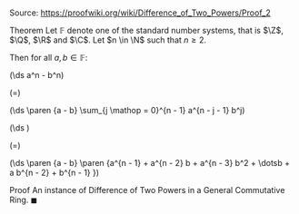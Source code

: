 # 

Source: https://proofwiki.org/wiki/Difference_of_Two_Powers/Proof_2

Theorem
Let $\mathbb F$ denote one of the standard number systems, that is $\Z$, $\Q$, $\R$ and $\C$.
Let $n \in \N$ such that $n \ge 2$.

Then for all $a, b \in \mathbb F$:














\(\ds a^n - b^n\)

\(=\)







\(\ds \paren {a - b} \sum_{j \mathop = 0}^{n - 1} a^{n - j - 1} b^j\)




















\(\ds \)

\(=\)







\(\ds \paren {a - b} \paren {a^{n - 1} + a^{n - 2} b + a^{n - 3} b^2 + \dotsb + a b^{n - 2} + b^{n - 1} }\)











Proof
An instance of Difference of Two Powers in a General Commutative Ring.
$\blacksquare$





